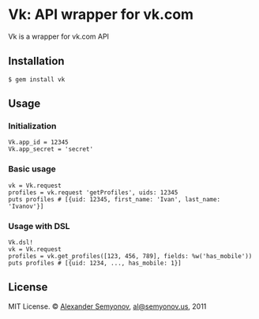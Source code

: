 # Vk: API wrapper for vk.com

Vk is a wrapper for vk.com API

## Installation

    $ gem install vk

## Usage

### Initialization

    Vk.app_id = 12345
    Vk.app_secret = 'secret'

### Basic usage

    vk = Vk.request
    profiles = vk.request 'getProfiles', uids: 12345
    puts profiles # [{uid: 12345, first_name: 'Ivan', last_name: 'Ivanov'}]

### Usage with DSL

    Vk.dsl!
    vk = Vk.request
    profiles = vk.get_profiles([123, 456, 789], fields: %w('has_mobile'))
    puts profiles # [{uid: 1234, ..., has_mobile: 1}]

## License

MIT License. © [Alexander Semyonov](http://al.semyonov.us/), <al@semyonov.us>, 2011
